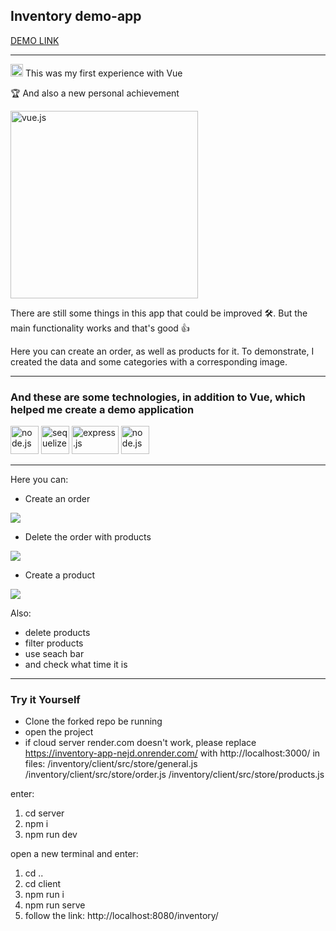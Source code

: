 <h2>Inventory demo-app</h2>

[DEMO LINK](https://vasylzinchenko.github.io/inventory/)
____________

<p><img src="https://cdn3d.iconscout.com/3d/free/thumb/vuejs-4387636-3640297.png" alt="vue3" width="20" height="20"/> This was my first experience with Vue</p>
<p>🏆 And also a new personal achievement</p>

<img src="https://i.imgur.com/qaMsGOf.gif" alt="vue.js" width="300" height="300"/>
<p>There are still some things in this app that could be improved 🛠️. But the main functionality works and that's good 👍</p>
Here you can create an order, as well as products for it. To demonstrate, I created the data and some categories with a corresponding image.

----

<h3>And these are some technologies, in addition to Vue, which helped me create a demo application</h3>
<p align="left">
<img src="https://nodejs.org/static/images/logo.svg" alt="node.js" width="45" height="45"/>
<img src="https://github.com/sequelize.png?s=20" alt="sequelize" width="45" height="45"/>
<img src="https://i.imgur.com/ki0nlwF.png" alt="express.js" width="75" height="45"/>
<img src="https://www.postgresql.org/media/img/about/press/elephant.png" alt="node.js" width="45" height="45"/>

-----------
Here you can:

- Create an order

<img src="https://i.imgur.com/rcSQPdk.gif">
 
- Delete the order with products
  
<img src="https://i.imgur.com/WdHmJpB.gif">

- Create a product

<img src="https://i.imgur.com/xI4bWef.gif">
  
Also:

- delete products
- filter products
- use seach bar
- and check what time it is
  
-----
  
<h3>Try it Yourself</h3>

- Clone the forked repo be running
- open the project
- if cloud server render.com doesn't work, please replace
  https://inventory-app-nejd.onrender.com/ with http://localhost:3000/ in files:
  /inventory/client/src/store/general.js
  /inventory/client/src/store/order.js
  /inventory/client/src/store/products.js

enter: 
  1) cd server
  2) npm i
  3) npm run dev

open a new terminal and enter: 
  1) cd ..
  2) cd client
  3) npm run i
  5) npm run serve
  6) follow the link: http://localhost:8080/inventory/
